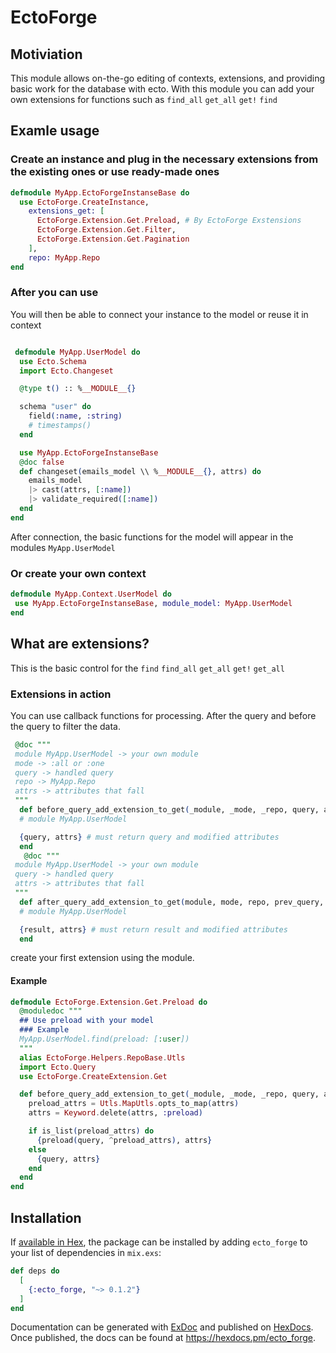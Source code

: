 # EctoForge

## Motiviation

This module allows on-the-go editing of contexts, extensions, and providing basic work for the database with ecto. With this module you can add your own extensions for functions such as `find_all` `get_all` `get!` `find`

## Examle usage

### Create an instance and plug in the necessary extensions from the existing ones or use ready-made ones

```elixir
defmodule MyApp.EctoForgeInstanseBase do
  use EctoForge.CreateInstance,
    extensions_get: [
      EctoForge.Extension.Get.Preload, # By EctoForge Exstensions
      EctoForge.Extension.Get.Filter,
      EctoForge.Extension.Get.Pagination
    ],
    repo: MyApp.Repo
end
```

### After you can use

You will then be able to connect your instance to the model or reuse it in context

```elixir

 defmodule MyApp.UserModel do
  use Ecto.Schema
  import Ecto.Changeset

  @type t() :: %__MODULE__{}

  schema "user" do
    field(:name, :string)
    # timestamps()
  end

  use MyApp.EctoForgeInstanseBase
  @doc false
  def changeset(emails_model \\ %__MODULE__{}, attrs) do
    emails_model
    |> cast(attrs, [:name])
    |> validate_required([:name])
  end
end
```

After connection, the basic functions for the model will appear in the modules `MyApp.UserModel`

### Or create your own context

```elixir
defmodule MyApp.Context.UserModel do
 use MyApp.EctoForgeInstanseBase, module_model: MyApp.UserModel
end
```

## What are extensions?

This is the basic control for the `find` `find_all` `get_all` `get!` `get_all`

### Extensions in action

You can use callback functions for processing. After the query and before the query to filter the data.

```elixir
 @doc """
 module MyApp.UserModel -> your own module
 mode -> :all or :one
 query -> handled query
 repo -> MyApp.Repo
 attrs -> attributes that fall
 """
  def before_query_add_extension_to_get(_module, _mode, _repo, query, attrs) do
  # module MyApp.UserModel

  {query, attrs} # must return query and modified attributes
  end
   @doc """
 module MyApp.UserModel -> your own module
 query -> handled query
 attrs -> attributes that fall
 """
  def after_query_add_extension_to_get(module, mode, repo, prev_query, result, attrs) do
  # module MyApp.UserModel

  {result, attrs} # must return result and modified attributes
  end
```

create your first extension using the module.

#### Example

```elixir
defmodule EctoForge.Extension.Get.Preload do
  @moduledoc """
  ## Use preload with your model
  ### Example
  MyApp.UserModel.find(preload: [:user])
  """
  alias EctoForge.Helpers.RepoBase.Utls
  import Ecto.Query
  use EctoForge.CreateExtension.Get

  def before_query_add_extension_to_get(_module, _mode, _repo, query, attrs) do
    preload_attrs = Utls.MapUtls.opts_to_map(attrs)
    attrs = Keyword.delete(attrs, :preload)

    if is_list(preload_attrs) do
      {preload(query, ^preload_attrs), attrs}
    else
      {query, attrs}
    end
  end
end
```

## Installation

If [available in Hex](https://hex.pm/docs/publish), the package can be installed
by adding `ecto_forge` to your list of dependencies in `mix.exs`:

```elixir
def deps do
  [
    {:ecto_forge, "~> 0.1.2"}
  ]
end
```

Documentation can be generated with [ExDoc](https://github.com/elixir-lang/ex_doc)
and published on [HexDocs](https://hexdocs.pm). Once published, the docs can
be found at <https://hexdocs.pm/ecto_forge>.

